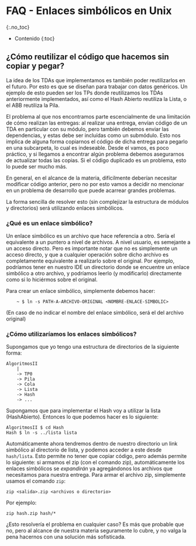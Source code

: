 # FAQ - Enlaces simbólicos en Unix
{:.no_toc}

* Contenido
{:toc}

## ¿Cómo reutilizar el código que hacemos sin copiar y pegar?

La idea de los TDAs que implementamos es también poder reutilizarlos en el futuro. 
Por esto es que se diseñan para trabajar con datos genéricos. Un ejemplo de esto
pueden ser los TPs donde reutilizamos los TDAs anteriormente implementados, 
así como el Hash Abierto reutiliza la Lista, o el ABB reutiliza la Pila. 

El problema al que nos encontramos parte escencialmente de una limitación de cómo
realizan las entregas: al realizar una entrega, envían código de un TDA en particular
con su módulo, pero también debemos enviar las dependencias, y estas debe ser incluídas
como un submódulo. Esto nos implica de alguna forma copiarnos el código de dicha entrega
para pegarlo en una subcarpeta, lo cual es indeseable. Desde el vamos, es poco práctico,
y si llegamos a encontrar algún problema debemos asegurarnos de actualizar todas las
copias. Si el código duplicado es un problema, esto lo puede ser mucho más. 

En general, en el alcance de la materia, difícilmente deberían necesitar modificar código 
anterior, pero no por esto vamos a decidir no mencionar en un problema de desarrollo que
puede acarrear grandes problemas. 

La forma sencilla de resolver esto (sin complejizar la estructura de módulos y directorios)
será utilizando enlaces simbólicos.

### ¿Qué es un enlace simbólico?

Un enlace simbólico es un archivo que hace referencia a otro. Sería el equivalente a un
puntero a nivel de archivos. A nivel usuario, es semejante a un acceso directo. Pero es
importante notar que no es simplemente un acceso directo, y que a cualquier operación
sobre dicho archivo es completamente equivalente a realizarlo sobre el original. 
Por ejemplo, podríamos tener en nuestro IDE un directorio donde se encuentre un enlace
simbólico a otro archivo, y podríamos leerlo (y modificarlo) directamente como si lo
hiciérmos sobre el original. 

Para crear un enlace simbólico, simplemente debemos hacer: 

```
	~ $ ln -s PATH-A-ARCHIVO-ORIGINAL <NOMBRE-ENLACE-SIMBOLIC>
```
(En caso de no indicar el nombre del enlace simbólico, será el del archivo original)

### ¿Cómo utilizaríamos los enlaces simbólicos?

Supongamos que yo tengo una estructura de directorios de la siguiente forma: 
```
AlgoritmosII
	|
	-> TP0
	-> Pila
	-> Cola
	-> Lista
	-> Hash
	-> ...
```

Supongamos que para implementar el Hash voy a utilizar la lista (HashAbierto). 
Entonces lo que podemos hacer es lo siguiente: 

```
AlgoritmosII $ cd Hash
Hash $ ln -s ../lista lista
```

Automáticamente ahora tendremos dentro de nuestro directorio un link simbólico al directorio
de lista, y podemos acceder a este desde `hash/lista`. Esto permite no tener que copiar código,
pero además permite lo siguiente: si armamos el zip (con el comando zip), automáticamente
los enlaces simbólicos se _expandirán_ ya agregándonos los archivos que necesitamos para nuestra
entrega. Para armar el archivo zip, simplemente usamos el comando `zip`:

```
zip <salida>.zip <archivos o directorio>
```
Por ejemplo: 
```
zip hash.zip hash/*
```

¿Esto resolvería el problema en cualquier caso? Es más que probable que no, pero al alcance de nuestra
materia seguramente lo cubre, y no valga la pena hacernos con una solución más sofisticada. 

